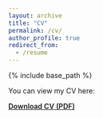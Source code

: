 ```yaml
---
layout: archive
title: "CV"
permalink: /cv/
author_profile: true
redirect_from:
  - /resume
---
```


{% include base_path %}

<p>You can view my CV here:</p>

<p><a href="/downloads/Tara_CV_Website.pdf" target="_blank" style="font-weight: 600; color: #1a1a1a; text-decoration: underline;">Download CV (PDF)</a></p>
